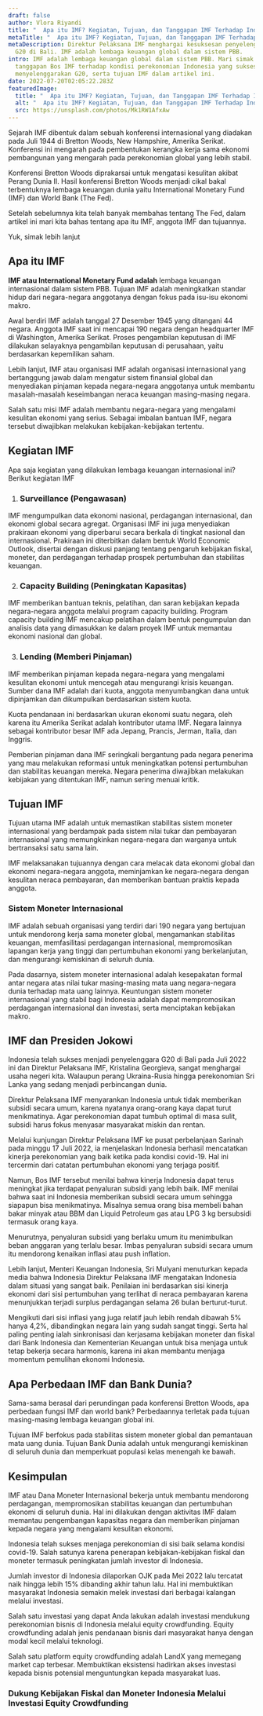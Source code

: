 ```yaml
---
draft: false
author: Vlora Riyandi
title: "  Apa itu IMF? Kegiatan, Tujuan, dan Tanggapan IMF Terhadap Indonesia"
metaTitle: "  Apa itu IMF? Kegiatan, Tujuan, dan Tanggapan IMF Terhadap Indonesia"
metaDescription: Direktur Pelaksana IMF menghargai kesuksesan penyelenggaraan
  G20 di Bali. IMF adalah lembaga keuangan global dalam sistem PBB.
intro: IMF adalah lembaga keuangan global dalam sistem PBB. Mari simak terus
  tanggapan Bos IMF terhadap kondisi perekonomian Indonesia yang sukses
  menyelenggarakan G20, serta tujuan IMF dalam artikel ini.
date: 2022-07-20T02:05:22.283Z
featuredImage:
  title: "  Apa itu IMF? Kegiatan, Tujuan, dan Tanggapan IMF Terhadap Indonesia"
  alt: "  Apa itu IMF? Kegiatan, Tujuan, dan Tanggapan IMF Terhadap Indonesia"
  src: https://unsplash.com/photos/Mk1RW1AfxAw
---
```

Sejarah IMF dibentuk dalam sebuah konferensi internasional yang diadakan pada Juli 1944 di Bretton Woods, New Hampshire, Amerika Serikat. Konferensi ini mengarah pada pembentukan kerangka kerja sama ekonomi pembangunan yang mengarah pada perekonomian global yang lebih stabil. 

Konferensi Bretton Woods diprakarsai untuk mengatasi kesulitan akibat Perang Dunia II. Hasil konferensi Bretton Woods menjadi cikal bakal terbentuknya lembaga keuangan dunia yaitu International Monetary Fund (IMF) dan World Bank (The Fed).

Setelah sebelumnya kita telah banyak membahas tentang The Fed, dalam artikel ini mari kita bahas tentang apa itu IMF, anggota IMF dan tujuannya.

Yuk, simak lebih lanjut

## Apa itu IMF

**IMF atau International Monetary Fund adalah** lembaga keuangan internasional dalam sistem PBB. Tujuan IMF adalah meningkatkan standar hidup dari negara-negara anggotanya dengan fokus pada isu-isu ekonomi makro. 

Awal berdiri IMF adalah tanggal 27 Desember 1945 yang ditangani 44 negara. Anggota IMF saat ini mencapai 190 negara dengan headquarter IMF di Washington, Amerika Serikat. Proses pengambilan keputusan di IMF dilakukan selayaknya pengambilan keputusan di perusahaan, yaitu berdasarkan kepemilikan saham.

Lebih lanjut, IMF atau organisasi IMF adalah organisasi internasional yang bertanggung jawab dalam mengatur sistem finansial global dan menyediakan pinjaman kepada negara-negara anggotanya untuk membantu masalah-masalah keseimbangan neraca keuangan masing-masing negara. 

Salah satu misi IMF adalah membantu negara-negara yang mengalami kesulitan ekonomi yang serius. Sebagai imbalan bantuan IMF, negara tersebut diwajibkan melakukan kebijakan-kebijakan tertentu.

## Kegiatan IMF

Apa saja kegiatan yang dilakukan lembaga keuangan internasional ini? Berikut kegiatan IMF

1. ### Surveillance (Pengawasan)

IMF mengumpulkan data ekonomi nasional, perdagangan internasional, dan ekonomi global secara agregat. Organisasi IMF ini juga menyediakan prakiraan ekonomi yang diperbarui secara berkala di tingkat nasional dan internasional. Prakiraan ini diterbitkan dalam bentuk World Economic Outlook, disertai dengan diskusi panjang tentang pengaruh kebijakan fiskal, moneter, dan perdagangan terhadap prospek pertumbuhan dan stabilitas keuangan.

2. ### Capacity Building (Peningkatan Kapasitas)

IMF memberikan bantuan teknis, pelatihan, dan saran kebijakan kepada negara-negara anggota melalui program capacity building. Program capacity building IMF mencakup pelatihan dalam bentuk pengumpulan dan analisis data yang dimasukkan ke dalam proyek IMF untuk memantau ekonomi nasional dan global.

3. ### Lending (Memberi Pinjaman)

IMF memberikan pinjaman kepada negara-negara yang mengalami kesulitan ekonomi untuk mencegah atau mengurangi krisis keuangan. Sumber dana IMF adalah dari kuota, anggota menyumbangkan dana untuk dipinjamkan dan dikumpulkan berdasarkan sistem kuota. 

Kuota pendanaan ini berdasarkan ukuran ekonomi suatu negara, oleh karena itu Amerika Serikat adalah kontributor utama IMF. Negara lainnya sebagai kontributor besar IMF ada Jepang, Prancis, Jerman, Italia, dan Inggris. 

Pemberian pinjaman dana IMF seringkali bergantung pada negara penerima yang mau melakukan reformasi untuk meningkatkan potensi pertumbuhan dan stabilitas keuangan mereka. Negara penerima diwajibkan melakukan kebijakan yang ditentukan IMF, namun sering menuai kritik.

## Tujuan IMF 

Tujuan utama IMF adalah untuk memastikan stabilitas sistem moneter internasional yang berdampak pada sistem nilai tukar dan pembayaran internasional yang memungkinkan negara-negara dan warganya untuk bertransaksi satu sama lain. 

IMF melaksanakan tujuannya dengan cara melacak data ekonomi global dan ekonomi negara-negara anggota, meminjamkan ke negara-negara dengan kesulitan neraca pembayaran, dan memberikan bantuan praktis kepada anggota.

### Sistem Moneter Internasional 

IMF adalah sebuah organisasi yang terdiri dari 190 negara yang bertujuan untuk mendorong kerja sama moneter global, mengamankan stabilitas keuangan, memfasilitasi perdagangan internasional, mempromosikan lapangan kerja yang tinggi dan pertumbuhan ekonomi yang berkelanjutan, dan mengurangi kemiskinan di seluruh dunia.

Pada dasarnya, sistem moneter internasional adalah kesepakatan formal antar negara atas nilai tukar masing-masing mata uang negara-negara dunia terhadap mata uang lainnya. Keuntungan sistem moneter internasional yang stabil bagi Indonesia adalah dapat mempromosikan perdagangan internasional dan investasi, serta menciptakan kebijakan makro.

## IMF dan Presiden Jokowi

Indonesia telah sukses menjadi penyelenggara G20 di Bali pada Juli 2022 ini dan Direktur Pelaksana IMF, Kristalina Georgieva, sangat menghargai usaha negeri kita. Walaupun perang Ukraina-Rusia hingga perekonomian Sri Lanka yang sedang menjadi perbincangan dunia.

Direktur Pelaksana IMF menyarankan Indonesia untuk tidak memberikan subsidi secara umum, karena nyatanya orang-orang kaya dapat turut menikmatinya. Agar perekonomian dapat tumbuh optimal di masa sulit, subsidi harus fokus menyasar masyarakat miskin dan rentan. 

Melalui kunjungan Direktur Pelaksana IMF ke pusat perbelanjaan Sarinah pada minggu 17 Juli 2022, ia menjelaskan Indonesia berhasil mencatatkan kinerja perekonomian yang baik ketika pada kondisi covid-19. Hal ini tercermin dari catatan pertumbuhan ekonomi yang terjaga positif. 

Namun, Bos IMF tersebut menilai bahwa kinerja Indonesia dapat terus meningkat jika terdapat penyaluran subsidi yang lebih baik. IMF menilai bahwa saat ini Indonesia memberikan subsidi secara umum sehingga siapapun bisa menikmatinya. Misalnya semua orang bisa membeli bahan bakar minyak atau BBM dan Liquid Petroleum gas atau LPG 3 kg bersubsidi termasuk orang kaya.

Menurutnya, penyaluran subsidi yang berlaku umum itu menimbulkan beban anggaran yang terlalu besar. Imbas penyaluran subsidi secara umum itu mendorong kenaikan inflasi atau push inflation. 

Lebih lanjut, Menteri Keuangan Indonesia, Sri Mulyani menuturkan kepada media bahwa Indonesia Direktur Pelaksana IMF mengatakan Indonesia dalam situasi yang sangat baik. Penilaian ini berdasarkan sisi kinerja ekonomi dari sisi pertumbuhan yang terlihat di neraca pembayaran karena menunjukkan terjadi surplus perdagangan selama 26 bulan berturut-turut. 

Mengikuti dari sisi inflasi yang juga relatif jauh lebih rendah dibawah 5% hanya 4,2%, dibandingkan negara lain yang sudah sangat tinggi. Serta hal paling penting ialah sinkronisasi dan kerjasama kebijakan moneter dan fiskal dari Bank Indonesia dan Kementerian Keuangan untuk bisa menjaga untuk tetap bekerja secara harmonis, karena ini akan membantu menjaga momentum pemulihan ekonomi Indonesia. 

## Apa Perbedaan IMF dan Bank Dunia?

Sama-sama berasal dari perundingan pada konferensi Bretton Woods, apa perbedaan fungsi IMF dan world bank? Perbedaannya terletak pada tujuan masing-masing lembaga keuangan global ini.

Tujuan IMF berfokus pada stabilitas sistem moneter global dan pemantauan mata uang dunia. Tujuan Bank Dunia adalah untuk mengurangi kemiskinan di seluruh dunia dan memperkuat populasi kelas menengah ke bawah.

## Kesimpulan

IMF atau Dana Moneter Internasional bekerja untuk membantu mendorong perdagangan, mempromosikan stabilitas keuangan dan pertumbuhan ekonomi di seluruh dunia. Hal ini dilakukan dengan aktivitas IMF dalam memantau pengembangan kapasitas negara dan memberikan pinjaman kepada negara yang mengalami kesulitan ekonomi. 

Indonesia telah sukses menjaga perekonomian di sisi baik selama kondisi covid-19. Salah satunya karena penerapan kebijakan-kebijakan fiskal dan moneter termasuk peningkatan jumlah investor di Indonesia.

Jumlah investor di Indonesia dilaporkan OJK pada Mei 2022 lalu tercatat naik hingga lebih 15% dibanding akhir tahun lalu. Hal ini membuktikan masyarakat Indonesia semakin melek investasi dari berbagai kalangan melalui investasi.

Salah satu investasi yang dapat Anda lakukan adalah investasi mendukung perekonomian bisnis di Indonesia melalui equity crowdfunding. Equity crowdfunding adalah jenis pendanaan bisnis dari masyarakat hanya dengan modal kecil melalui teknologi.

Salah satu platform equity crowdfunding adalah LandX yang memegang market cap terbesar. Membuktikan eksistensi hadirkan akses investasi kepada bisnis potensial menguntungkan kepada masyarakat luas.

### Dukung Kebijakan Fiskal dan Moneter Indonesia Melalui Investasi Equity Crowdfunding